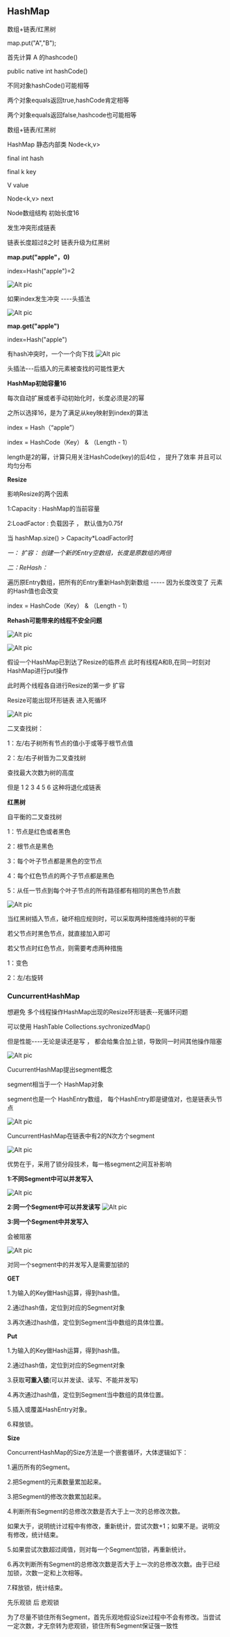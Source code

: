 ## HashMap

数组+链表/红黑树

map.put("A","B");

首先计算 A 的hashcode()

public native int hashCode()

不同对象hashCode()可能相等

两个对象equals返回true,hashCode肯定相等

两个对象equals返回false,hashcode也可能相等




数组+链表/红黑树


HashMap 静态内部类 Node<k,v>

final int hash

final k key

V value

Node<k,v> next


Node数组结构 初始长度16

发生冲突形成链表

链表长度超过8之时 链表升级为红黑树


**map.put("apple"，0)**

index=Hash("apple")=2

![Alt pic](../pics/map1.png)

如果index发生冲突 ----头插法

![Alt pic](../pics/map2.png)



**map.get("apple")**

index=Hash("apple")

有hash冲突时，一个一个向下找
![Alt pic](../pics/map3.png)

头插法---后插入的元素被查找的可能性更大



**HashMap初始容量16**

每次自动扩展或者手动初始化时，长度必须是2的幂

之所以选择16，是为了满足从key映射到index的算法

index = Hash（“apple”）

index = HashCode（Key） & （Length - 1）

length是2的幂，计算只用关注HashCode(key)的后4位 ， 提升了效率 并且可以均匀分布


**Resize**

影响Resize的两个因素

1:Capacity : HashMap的当前容量

2:LoadFactor : 负载因子 ， 默认值为0.75f


当 hashMap.size() > Capacity*LoadFactor时

*一： 扩容： 创建一个新的Entry空数组，长度是原数组的两倍*

*二：ReHash：*
	
遍历原Entry数组，把所有的Entry重新Hash到新数组 ----- 因为长度改变了  元素的Hash值也会改变


index = HashCode（Key） & （Length - 1）


**Rehash可能带来的线程不安全问题**

![Alt pic](../pics/map4.png)

![Alt pic](../pics/map5.png)



假设一个HashMap已到达了Resize的临界点  此时有线程A和B,在同一时刻对HashMap进行put操作 

此时两个线程各自进行Resize的第一步  扩容

Resize可能出现环形链表  进入死循环


![Alt pic](../pics/map6.png)




二叉查找树：

1：左/右子树所有节点的值小于或等于根节点值

2：左/右子树皆为二叉查找树

查找最大次数为树的高度

但是 1 2 3 4 5 6 这种将退化成链表


**红黑树**

自平衡的二叉查找树

1：节点是红色或者黑色

2：根节点是黑色

3：每个叶子节点都是黑色的空节点

4：每个红色节点的两个子节点都是黑色

5：从任一节点到每个叶子节点的所有路径都有相同的黑色节点数	

![Alt pic](../pics/Tree1.png)


当红黑树插入节点，破坏相应规则时，可以采取两种措施维持树的平衡

若父节点时黑色节点，就直接加入即可

若父节点时红色节点，则需要考虑两种措施


1：变色
  
2：左/右旋转    

### CuncurrentHashMap

想避免 多个线程操作HashMap出现的Resize环形链表--死循环问题

可以使用 HashTable  Collections.sychronizedMap()

但是性能----无论是读还是写 ， 都会给集合加上锁，导致同一时间其他操作阻塞


![Alt pic](../pics/cm1.png)


CucurrentHashMap提出segment概念

segment相当于一个 HashMap对象

segment也是一个 HashEntry数组， 每个HashEntry即是键值对，也是链表头节点

![Alt pic](../pics/segment.png)

CuncurrentHashMap在链表中有2的N次方个segment


![Alt pic](../pics/CuncurrentHashMap.png)


优势在于，采用了锁分段技术，每一格segment之间互补影响


**1:不同Segment中可以并发写入**

![Alt pic](../pics/w1.png)

**2:同一个Segment中可以并发读写**
![Alt pic](../pics/w2.png)


**3:同一个Segment中并发写入**

会被阻塞

![Alt pic](../pics/w3.png)


对同一个segment中的并发写入是需要加锁的


**GET**

1.为输入的Key做Hash运算，得到hash值。


2.通过hash值，定位到对应的Segment对象


3.再次通过hash值，定位到Segment当中数组的具体位置。


**Put**

1.为输入的Key做Hash运算，得到hash值。


2.通过hash值，定位到对应的Segment对象


3.获取**可重入锁**(可以并发读、读写、不能并发写)


4.再次通过hash值，定位到Segment当中数组的具体位置。


5.插入或覆盖HashEntry对象。


6.释放锁。


**Size**

ConcurrentHashMap的Size方法是一个嵌套循环，大体逻辑如下：



1.遍历所有的Segment。


2.把Segment的元素数量累加起来。


3.把Segment的修改次数累加起来。


4.判断所有Segment的总修改次数是否大于上一次的总修改次数。

如果大于，说明统计过程中有修改，重新统计，尝试次数+1；如果不是。说明没有修改，统计结束。


5.如果尝试次数超过阈值，则对每一个Segment加锁，再重新统计。


6.再次判断所有Segment的总修改次数是否大于上一次的总修改次数。由于已经加锁，次数一定和上次相等。


7.释放锁，统计结束。


先乐观锁 后 悲观锁

为了尽量不锁住所有Segment，首先乐观地假设Size过程中不会有修改。当尝试一定次数，才无奈转为悲观锁，锁住所有Segment保证强一致性


